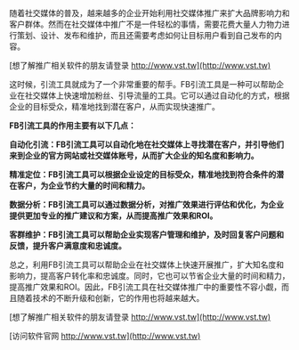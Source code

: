 随着社交媒体的普及，越来越多的企业开始利用社交媒体推广来扩大品牌影响力和客户群体。然而在社交媒体中推广不是一件轻松的事情，需要花费大量人力物力进行策划、设计、发布和维护，而且还需要考虑如何让目标用户看到自己发布的内容。

[想了解推广相关软件的朋友请登录 http://www.vst.tw](http://www.vst.tw)

这时候，引流工具就成为了一个非常重要的帮手。FB引流工具是一种可以帮助企业在社交媒体上快速增加粉丝、引导流量的工具。它可以通过自动化的方式，根据企业的目标受众，精准地找到潜在客户，从而实现快速推广。

**FB引流工具的作用主要有以下几点：**

**自动化引流：FB引流工具可以自动化地在社交媒体上寻找潜在客户，并引导他们来到企业的官方网站或社交媒体账号，从而扩大企业的知名度和影响力。**

**精准定位：FB引流工具可以根据企业设定的目标受众，精准地找到符合条件的潜在客户，为企业节约大量的时间和精力。**

**数据分析：FB引流工具可以通过数据分析，对推广效果进行评估和优化，为企业提供更加专业的推广建议和方案，从而提高推广效果和ROI。**

**客群维护：FB引流工具可以帮助企业实现客户管理和维护，及时回复客户问题和反馈，提升客户满意度和忠诚度。**

总之，利用FB引流工具可以帮助企业在社交媒体上快速开展推广，扩大知名度和影响力，提高客户转化率和忠诚度。同时，它也可以节省企业大量的时间和精力，提高推广效果和ROI。因此，FB引流工具在社交媒体推广中的重要性不容小觑，而且随着技术的不断升级和创新，它的作用也将越来越大。

[想了解推广相关软件的朋友请登录 http://www.vst.tw](http://www.vst.tw)


[访问软件官网 http://www.vst.tw](http://www.vst.tw)

